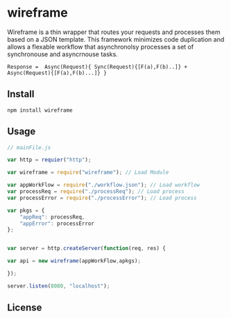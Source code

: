 # wireframe

Wireframe is a thin wrapper that routes your requests and processes them based on a JSON template. This framework minimizes code duplication and allows a flexable workflow that asynchronolsy processes a set of synchronouse and asyncrnouse tasks. 

```
Response =  Async(Request){ Sync(Request){[F(a),F(b)..]} + Async(Request){[F(a),F(b)...]} }
```

## Install

```Shell
npm install wireframe
```


## Usage


```JavaScript
// mainFile.js

var http = requier("http");

var wireframe = require("wireframe"); // Load Module

var appWorkFlow = require("./workflow.json"); // Load workflow
var processReq = require("./processReq"); // Load process
var processError = require("./processError"); // Load process

var pkgs = {
	"appReq": processReq,
	"appError": processError
};


var server = http.createServer(function(req, res) {

var api = new wireframe(appWorkFlow,apkgs);

});

server.listen(8080, "localhost");


```

## License
